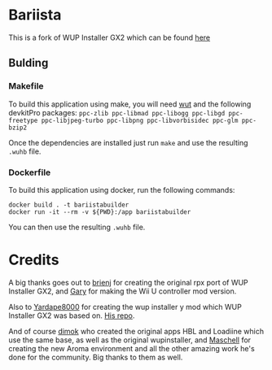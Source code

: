 # Bariista
This is a fork of WUP Installer GX2 which can be found [here](https://github.com/Fangal-Airbag/wup-installer-gx2/)

## Bulding

### Makefile
To build this application using make, you will need [wut](https://github.com/devkitPro/wut) and the following devkitPro packages:
`
ppc-zlib ppc-libmad ppc-libogg ppc-libgd ppc-freetype ppc-libjpeg-turbo ppc-libpng ppc-libvorbisidec ppc-glm ppc-bzip2
`

Once the dependencies are installed just run `make` and use the resulting `.wuhb` file.

### Dockerfile
To build this application using docker, run the following commands:
```shell
docker build . -t bariistabuilder
docker run -it --rm -v ${PWD}:/app bariistabuilder
```

You can then use the resulting `.wuhb` file.

# Credits
A big thanks goes out to [brienj](https://github.com/xhp-creations) for creating the original rpx port of WUP Installer GX2,
and [Gary](https://github.com/GaryOderNichts) for making the Wii U controller mod version.

Also to [Yardape8000](https://github.com/Yardape8000) for creating the wup installer y mod which WUP Installer GX2 was based on. [His repo](https://github.com/Yardape8000/wupinstaller).

And of course [dimok](https://github.com/dimok789) who created the original apps HBL and Loadiine which use the same base, 
as well as the original wupinstaller, and [Maschell](https://github.com/Maschell) for creating the new Aroma environment 
and all the other amazing work he's done for the community. Big thanks to them as well. 

